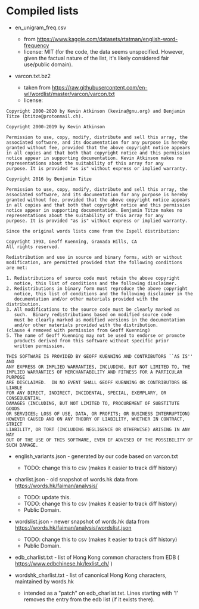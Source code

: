 # Compiled lists

- en_unigram_freq.csv
  - from https://www.kaggle.com/datasets/rtatman/english-word-frequency
  - license: MIT (for the code, the data seems unspecified. However, given the
    factual nature of the list, it's likely considered fair use/public domain).

- varcon.txt.bz2
  - taken from https://raw.githubusercontent.com/en-wl/wordlist/master/varcon/varcon.txt
  - license:

```
Copyright 2000-2020 by Kevin Atkinson (kevina@gnu.org) and Benjamin
Titze (btitze@protonmail.ch).

Copyright 2000-2019 by Kevin Atkinson

Permission to use, copy, modify, distribute and sell this array, the
associated software, and its documentation for any purpose is hereby
granted without fee, provided that the above copyright notice appears
in all copies and that both that copyright notice and this permission
notice appear in supporting documentation. Kevin Atkinson makes no
representations about the suitability of this array for any
purpose. It is provided "as is" without express or implied warranty.

Copyright 2016 by Benjamin Titze

Permission to use, copy, modify, distribute and sell this array, the
associated software, and its documentation for any purpose is hereby
granted without fee, provided that the above copyright notice appears
in all copies and that both that copyright notice and this permission
notice appear in supporting documentation. Benjamin Titze makes no
representations about the suitability of this array for any
purpose. It is provided "as is" without express or implied warranty.

Since the original words lists come from the Ispell distribution:

Copyright 1993, Geoff Kuenning, Granada Hills, CA
All rights reserved.

Redistribution and use in source and binary forms, with or without
modification, are permitted provided that the following conditions
are met:

1. Redistributions of source code must retain the above copyright
   notice, this list of conditions and the following disclaimer.
2. Redistributions in binary form must reproduce the above copyright
   notice, this list of conditions and the following disclaimer in the
   documentation and/or other materials provided with the distribution.
3. All modifications to the source code must be clearly marked as
   such.  Binary redistributions based on modified source code
   must be clearly marked as modified versions in the documentation
   and/or other materials provided with the distribution.
(clause 4 removed with permission from Geoff Kuenning)
5. The name of Geoff Kuenning may not be used to endorse or promote
   products derived from this software without specific prior
   written permission.

THIS SOFTWARE IS PROVIDED BY GEOFF KUENNING AND CONTRIBUTORS ``AS IS'' AND
ANY EXPRESS OR IMPLIED WARRANTIES, INCLUDING, BUT NOT LIMITED TO, THE
IMPLIED WARRANTIES OF MERCHANTABILITY AND FITNESS FOR A PARTICULAR PURPOSE
ARE DISCLAIMED.  IN NO EVENT SHALL GEOFF KUENNING OR CONTRIBUTORS BE LIABLE
FOR ANY DIRECT, INDIRECT, INCIDENTAL, SPECIAL, EXEMPLARY, OR CONSEQUENTIAL
DAMAGES (INCLUDING, BUT NOT LIMITED TO, PROCUREMENT OF SUBSTITUTE GOODS
OR SERVICES; LOSS OF USE, DATA, OR PROFITS; OR BUSINESS INTERRUPTION)
HOWEVER CAUSED AND ON ANY THEORY OF LIABILITY, WHETHER IN CONTRACT, STRICT
LIABILITY, OR TORT (INCLUDING NEGLIGENCE OR OTHERWISE) ARISING IN ANY WAY
OUT OF THE USE OF THIS SOFTWARE, EVEN IF ADVISED OF THE POSSIBILITY OF
SUCH DAMAGE.
```

- english_variants.json - generated by our code based on varcon.txt
  - TODO: change this to csv (makes it easier to track diff history)

- charlist.json - old snapshot of words.hk data from https://words.hk/faiman/analysis/
  - TODO: update this.
  - TODO: change this to csv (makes it easier to track diff history)
  - Public Domain.

- wordslist.json - newer snapshot of words.hk data from https://words.hk/faiman/analysis/wordslist.json
  - TODO: change this to csv (makes it easier to track diff history)
  - Public Domain.

- edb_charlist.txt - list of Hong Kong common characters from EDB ( https://www.edbchinese.hk/lexlist_ch/ )

- wordshk_charlist.txt - list of canonical Hong Kong characters, maintained by words.hk
  - intended as a "patch" on edb_charlist.txt. Lines starting with '!' removes the entry from the edb list (if it exists there).
